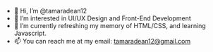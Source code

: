 - 👋 Hi, I’m @tamaradean12
- 👀 I’m interested in UI/UX Design and Front-End Development
- 🌱 I’m currently refreshing my memory of HTML/CSS, and learning Javascript.
- 📫 You can reach me at my email: tamaradean12@gmail.com

<!---
tamaradean12/tamaradean12 is a ✨ special ✨ repository because its `README.md` (this file) appears on your GitHub profile.
You can click the Preview link to take a look at your changes.
--->
